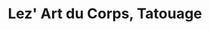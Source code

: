 ---
title: "Lez' Art du Corps, Tatouage"
url: /chateau-thierry/lez-art-du-corps-tatouage/
shop: Kramladen
---
